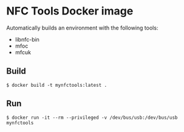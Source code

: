 # NFC Tools Docker image

Automatically builds an environment with the following tools:

* libnfc-bin
* mfoc
* mfcuk

## Build
```
$ docker build -t mynfctools:latest .
```

## Run
```
$ docker run -it --rm --privileged -v /dev/bus/usb:/dev/bus/usb mynfctools
```
